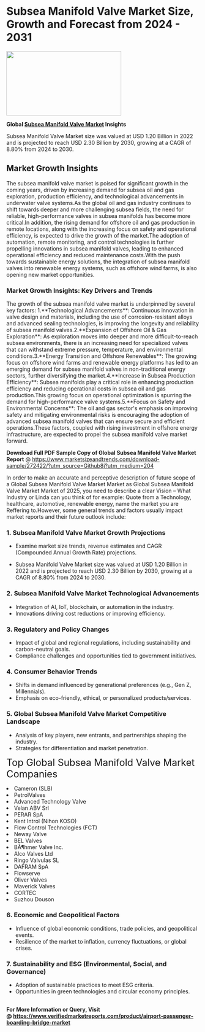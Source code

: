 <H1>Subsea Manifold Valve Market Size, Growth and Forecast from 2024 - 2031</H1><img class="aligncenter size-medium wp-image-584254" src="https://thirdeyenews.in/wp-content/uploads/2024/09/Global-Market-Research-300x168.jpeg" alt="" width="300" height="168" /><p><strong>Global&nbsp;<a href="https://www.marketsizeandtrends.com/download-sample/272422/?utm_source=Github8j?utm_medium=204">Subsea Manifold Valve Market</a> Insights</strong></p><p>Subsea Manifold Valve Market size was valued at USD 1.20 Billion in 2022 and is projected to reach USD 2.30 Billion by 2030, growing at a CAGR of 8.80% from 2024 to 2030.</p><p><h2>Market Growth Insights</h2> The subsea manifold valve market is poised for significant growth in the coming years, driven by increasing demand for subsea oil and gas exploration, production efficiency, and technological advancements in underwater valve systems.As the global oil and gas industry continues to shift towards deeper and more challenging subsea fields, the need for reliable, high-performance valves in subsea manifolds has become more critical.In addition, the rising demand for offshore oil and gas production in remote locations, along with the increasing focus on safety and operational efficiency, is expected to drive the growth of the market.The adoption of automation, remote monitoring, and control technologies is further propelling innovations in subsea manifold valves, leading to enhanced operational efficiency and reduced maintenance costs.With the push towards sustainable energy solutions, the integration of subsea manifold valves into renewable energy systems, such as offshore wind farms, is also opening new market opportunities. <h3>Market Growth Insights: Key Drivers and Trends</h3> The growth of the subsea manifold valve market is underpinned by several key factors: 1.**Technological Advancements**: Continuous innovation in valve design and materials, including the use of corrosion-resistant alloys and advanced sealing technologies, is improving the longevity and reliability of subsea manifold valves.2.**Expansion of Offshore Oil & Gas Exploration**: As exploration moves into deeper and more difficult-to-reach subsea environments, there is an increasing need for specialized valves that can withstand extreme pressure, temperature, and environmental conditions.3.**Energy Transition and Offshore Renewables**: The growing focus on offshore wind farms and renewable energy platforms has led to an emerging demand for subsea manifold valves in non-traditional energy sectors, further diversifying the market.4.**Increase in Subsea Production Efficiency**: Subsea manifolds play a critical role in enhancing production efficiency and reducing operational costs in subsea oil and gas production.This growing focus on operational optimization is spurring the demand for high-performance valve systems.5.**Focus on Safety and Environmental Concerns**: The oil and gas sector's emphasis on improving safety and mitigating environmental risks is encouraging the adoption of advanced subsea manifold valves that can ensure secure and efficient operations.These factors, coupled with rising investment in offshore energy infrastructure, are expected to propel the subsea manifold valve market forward.</p><p><span class=""><strong>Download Full PDF Sample Copy of Global Subsea Manifold Valve Market Report</strong> @ <a href="https://www.marketsizeandtrends.com/download-sample/272422/?utm_source=Github8j?utm_medium=204" target="_blank">https://www.marketsizeandtrends.com/download-sample/272422/?utm_source=Github8j?utm_medium=204</a></span></p><p>In order to make an accurate and perceptive description of future scope of a Global&nbsp;Subsea Manifold Valve Market Market as Global&nbsp;Subsea Manifold Valve Market Market of 2025, you need to describe a clear Vision &ndash; What Industry or Linda can you think of for example: Quote from a Technology, healthcare, automotive, renewable energy, name the market you are Reffering to.However, some general trends and factors usually impact market reports and their future outlook include:</p><h3>1.&nbsp;<strong>Subsea Manifold Valve Market Growth Projections</strong></h3><ul><li>Examine market size trends, revenue estimates and CAGR (Compounded Annual Growth Rate) projections.</li><li><p>Subsea Manifold Valve Market size was valued at USD 1.20 Billion in 2022 and is projected to reach USD 2.30 Billion by 2030, growing at a CAGR of 8.80% from 2024 to 2030.</p></li></ul><h3>2.&nbsp;<strong>Subsea Manifold Valve Market Technological Advancements</strong></h3><ul><li>Integration of AI, IoT, blockchain, or automation in the industry.</li><li>Innovations driving cost reductions or improving efficiency.</li></ul><h3>3.&nbsp;<strong>Regulatory and Policy Changes</strong></h3><ul><li>Impact of global and regional regulations, including sustainability and carbon-neutral goals.</li><li>Compliance challenges and opportunities tied to government initiatives.</li></ul><h3>4.&nbsp;<strong>Consumer Behavior Trends</strong></h3><ul><li>Shifts in demand influenced by generational preferences (e.g., Gen Z, Millennials).</li><li>Emphasis on eco-friendly, ethical, or personalized products/services.</li></ul><h3>5.&nbsp;<strong>Global Subsea Manifold Valve Market Competitive Landscape</strong></h3><ul><li>Analysis of key players, new entrants, and partnerships shaping the industry.</li><li>Strategies for differentiation and market penetration.</li></ul><p data-pm-slice="1 1 []"><span style="color: inherit; font-family: inherit; font-size: 25px;">Top Global Subsea Manifold Valve Market Companies</span></p><div class="" data-test-id=""><p><li>Cameron (SLB)</li><li> PetrolValves</li><li> Advanced Technology Valve</li><li> Velan ABV Srl</li><li> PERAR SpA</li><li> Kent Introl (Nihon KOSO)</li><li> Flow Control Technologies (FCT)</li><li> Neway Valve</li><li> BEL Valves</li><li> BÃ¶hmer Valve Inc.</li><li> Alco Valves Ltd</li><li> Ringo Valvulas SL</li><li> DAFRAM SpA</li><li> Flowserve</li><li> Oliver Valves</li><li> Maverick Valves</li><li> CORTEC</li><li> Suzhou Douson</li></p></div><h3>6.&nbsp;<strong>Economic and Geopolitical Factors</strong></h3><ul><li>Influence of global economic conditions, trade policies, and geopolitical events.</li><li>Resilience of the market to inflation, currency fluctuations, or global crises.</li></ul><h3>7.&nbsp;<strong>Sustainability and ESG (Environmental, Social, and Governance)</strong></h3><ul><li>Adoption of sustainable practices to meet ESG criteria.</li><li>Opportunities in green technologies and circular economy principles.</li></ul><h2><strong style="font-size: 14px;">For More Information or Query, Visit @&nbsp;</strong><a style="background-color: #ffffff; font-size: 14px;" href="https://www.marketsizeandtrends.com/report/subsea-manifold-valve-market/" target="_blank">https://www.verifiedmarketreports.com/product/airport-passenger-boarding-bridge-market</a></h2>